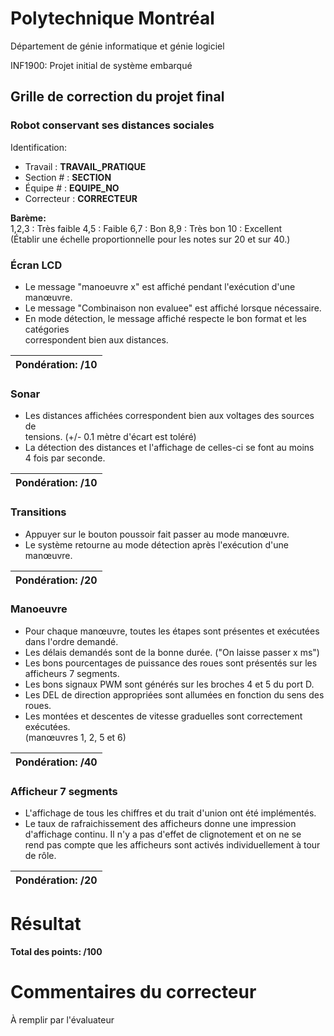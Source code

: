 # Polytechnique Montréal

Département de génie informatique et génie logiciel

INF1900: Projet initial de système embarqué

## Grille de correction du projet final

### Robot conservant ses distances sociales

Identification:

+ Travail    : __TRAVAIL_PRATIQUE__
+ Section #  : __SECTION__
+ Équipe #   : __EQUIPE_NO__
+ Correcteur : __CORRECTEUR__

__Barème:__  
1,2,3 : Très faible  4,5 : Faible  6,7 : Bon  8,9 : Très bon 10 : Excellent  
(Établir une échelle proportionnelle pour les notes sur 20 et sur 40.)

### Écran LCD

- Le message "manoeuvre x" est affiché pendant l'exécution d'une manœuvre.
- Le message "Combinaison non evaluee" est affiché lorsque nécessaire.
- En mode détection, le message affiché respecte le bon format et les catégories  
  correspondent bien aux distances.  

|__Pondération:  /10__|
|---------------------|

### Sonar

- Les distances affichées correspondent bien aux voltages des sources de  
 tensions. (+/- 0.1 mètre d'écart est toléré)
- La détection des distances et l'affichage de celles-ci se font au moins  
  4 fois par seconde.

|__Pondération:  /10__|
|---------------------|

### Transitions

- Appuyer sur le bouton poussoir fait passer au mode manœuvre.
- Le système retourne au mode détection après l'exécution d'une manœuvre.

|__Pondération:  /20__|
|---------------------|

### Manoeuvre

- Pour chaque manœuvre, toutes les étapes sont présentes et exécutées  
  dans l'ordre demandé.
- Les délais demandés sont de la bonne durée. ("On laisse passer x ms")
- Les bons pourcentages de puissance des roues sont présentés sur les  
  afficheurs 7 segments.
- Les bons signaux PWM sont générés sur les broches 4 et 5 du port D.
- Les DEL de direction appropriées sont allumées en fonction du sens des roues.
- Les montées et descentes de vitesse graduelles sont correctement exécutées.  
  (manœuvres 1, 2, 5 et 6)

|__Pondération:  /40__|
|---------------------|

### Afficheur 7 segments

- L'affichage de tous les chiffres et du trait d'union ont été implémentés.
- Le taux de rafraichissement des afficheurs donne une impression  
  d'affichage continu. Il n'y a pas d'effet de clignotement et on ne se  
  rend pas compte que les afficheurs sont activés individuellement à tour  
  de rôle.

|__Pondération:  /20__|
|---------------------|

# Résultat

__Total des points: /100__

# Commentaires du correcteur

À remplir par l'évaluateur
